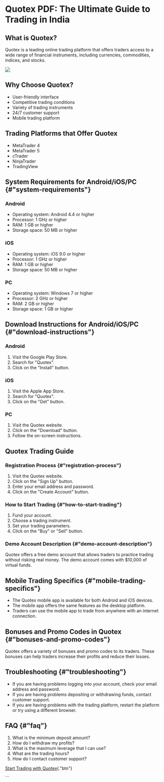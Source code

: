 # Quotex PDF: The Ultimate Guide to Trading in India

## What is Quotex?

Quotex is a leading online trading platform that offers traders access
to a wide range of financial instruments, including currencies,
commodities, indices, and stocks.

[![](https://static.quotex.io/files/4_en/300_250.jpg)](https://traff.sbs/brokerqxlid)

## Why Choose Quotex?

-   User-friendly interface
-   Competitive trading conditions
-   Variety of trading instruments
-   24/7 customer support
-   Mobile trading platform

## Trading Platforms that Offer Quotex

-   MetaTrader 4
-   MetaTrader 5
-   cTrader
-   NinjaTrader
-   TradingView

## System Requirements for Android/iOS/PC {#"system-requirements"}

### Android

-   Operating system: Android 4.4 or higher
-   Processor: 1 GHz or higher
-   RAM: 1 GB or higher
-   Storage space: 50 MB or higher

### iOS

-   Operating system: iOS 9.0 or higher
-   Processor: 1 GHz or higher
-   RAM: 1 GB or higher
-   Storage space: 50 MB or higher

### PC

-   Operating system: Windows 7 or higher
-   Processor: 2 GHz or higher
-   RAM: 2 GB or higher
-   Storage space: 1 GB or higher

## Download Instructions for Android/iOS/PC {#"download-instructions"}

### Android

1.  Visit the Google Play Store.
2.  Search for "Quotex".
3.  Click on the "Install" button.

### iOS

1.  Visit the Apple App Store.
2.  Search for "Quotex".
3.  Click on the "Get" button.

### PC

1.  Visit the Quotex website.
2.  Click on the "Download" button.
3.  Follow the on-screen instructions.

## Quotex Trading Guide

### Registration Process {#"registration-process"}

1.  Visit the Quotex website.
2.  Click on the "Sign Up" button.
3.  Enter your email address and password.
4.  Click on the "Create Account" button.

### How to Start Trading {#"how-to-start-trading"}

1.  Fund your account.
2.  Choose a trading instrument.
3.  Set your trading parameters.
4.  Click on the "Buy" or "Sell" button.

### Demo Account Description {#"demo-account-description"}

Quotex offers a free demo account that allows traders to practice
trading without risking real money. The demo account comes with \$10,000
of virtual funds.

## Mobile Trading Specifics {#"mobile-trading-specifics"}

-   The Quotex mobile app is available for both Android and iOS devices.
-   The mobile app offers the same features as the desktop platform.
-   Traders can use the mobile app to trade from anywhere with an
    internet connection.

## Bonuses and Promo Codes in Quotex {#"bonuses-and-promo-codes"}

Quotex offers a variety of bonuses and promo codes to its traders. These
bonuses can help traders increase their profits and reduce their losses.

## Troubleshooting {#"troubleshooting"}

-   If you are having problems logging into your account, check your
    email address and password.
-   If you are having problems depositing or withdrawing funds, contact
    customer support.
-   If you are having problems with the trading platform, restart the
    platform or try using a different browser.

## FAQ {#"faq"}

1.  What is the minimum deposit amount?
2.  How do I withdraw my profits?
3.  What is the maximum leverage that I can use?
4.  What are the trading hours?
5.  How do I contact customer support?

[Start Trading with
Quotex](\%22https://traff.sbs/brokerqxsignup\%22){."btn"}

\`\`\`

